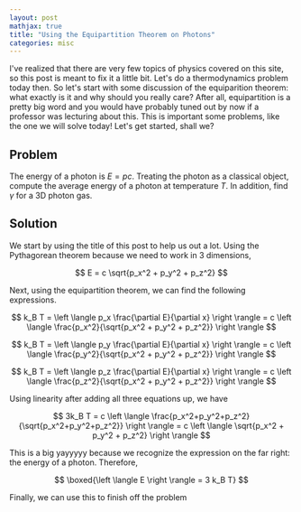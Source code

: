 ```yaml
---
layout: post
mathjax: true
title: "Using the Equipartition Theorem on Photons"
categories: misc
---
```


I've realized that there are very few topics of physics covered on this site, so this post is meant to fix it a little bit.
Let's do a thermodynamics problem today then.
So let's start with some discussion of the equiparition theorem: what exactly is it and why should you really care?
After all, equipartition is a pretty big word and you would have probably tuned out by now if a professor was lecturing about this.
This is important some problems, like the one we will solve today!
Let's get started, shall we?

## Problem

The energy of a photon is $E=pc$.
Treating the photon as a classical object, compute the average energy of a photon at temperature $T$.
In addition, find $\gamma$ for a 3D photon gas.

## Solution

We start by using the title of this post to help us out a lot.
Using the Pythagorean theorem because we need to work in 3 dimensions,

$$
E = c \sqrt{p_x^2 + p_y^2 + p_z^2}
$$

Next, using the equipartition theorem, we can find the following expressions.

$$
k_B T = \left \langle p_x \frac{\partial E}{\partial x} \right \rangle = c \left \langle \frac{p_x^2}{\sqrt{p_x^2 + p_y^2 + p_z^2}} \right \rangle
$$

$$
k_B T = \left \langle p_y \frac{\partial E}{\partial x} \right \rangle = c \left \langle \frac{p_y^2}{\sqrt{p_x^2 + p_y^2 + p_z^2}} \right \rangle
$$

$$
k_B T = \left \langle p_z \frac{\partial E}{\partial x} \right \rangle = c \left \langle \frac{p_z^2}{\sqrt{p_x^2 + p_y^2 + p_z^2}} \right \rangle
$$

Using linearity after adding all three equations up, we have

$$
3k_B T = c \left \langle \frac{p_x^2+p_y^2+p_z^2}{\sqrt{p_x^2+p_y^2+p_z^2}} \right \rangle = c \left \langle \sqrt{p_x^2 + p_y^2 + p_z^2} \right \rangle
$$

This is a big yayyyyy because we recognize the expression on the far right: the energy of a photon.
Therefore,

$$
\boxed{\left \langle E \right \rangle = 3 k_B T}
$$

Finally, we can use this to finish off the problem
